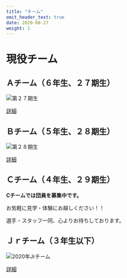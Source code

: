 ```yaml
---
title: "チーム"
omit_header_text: true
date: 2020-08-27
weight: 1
---
```


# 現役チーム

## Ａチーム（６年生、２７期生）

![第２７期生](/images/27ki-group-photo-01.jpg)

[詳細](/teams/27ki)

## Ｂチーム（５年生、２８期生）

![第２８期生](/images/28ki-group-photo.jpg)

[詳細](/teams/28ki)

## Ｃチーム（４年生、２９期生）

**Cチームでは団員を募集中です。**

お気軽に見学・体験にお越しください！！

選手・スタッフ一同、心よりお待ちしております。

## Ｊｒチーム（３年生以下）

![2020年Jrチーム](/images/2020-jr-group-photo-01.jpg)

[詳細](/teams/2020-jr)
